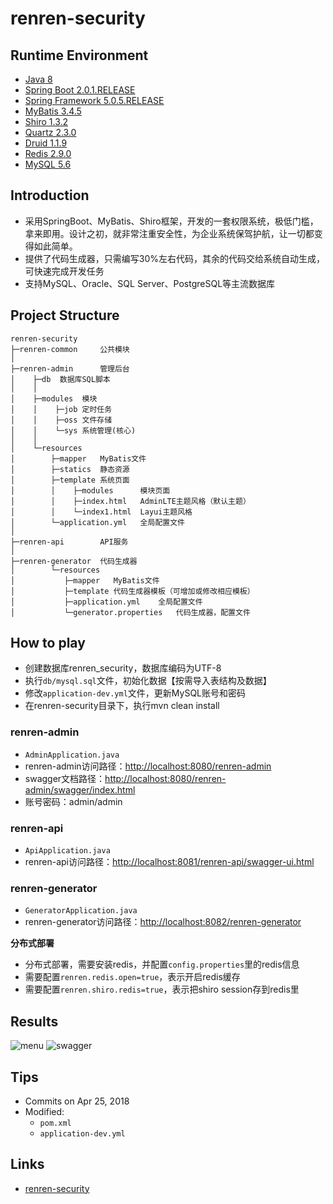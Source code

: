 # renren-security

## Runtime Environment
- [Java 8](http://www.oracle.com/technetwork/java/javase/downloads/jdk8-downloads-2133151.html)
- [Spring Boot 2.0.1.RELEASE](https://projects.spring.io/spring-boot)
- [Spring Framework 5.0.5.RELEASE](http://projects.spring.io/spring-framework)
- [MyBatis 3.4.5](http://www.mybatis.org/mybatis-3/)
- [Shiro 1.3.2](http://shiro.apache.org/download.html)
- [Quartz 2.3.0](http://www.quartz-scheduler.org/)
- [Druid 1.1.9](https://github.com/alibaba/druid)
- [Redis 2.9.0](https://redis.io)
- [MySQL 5.6](http://www.mysql.com/)

## Introduction
- 采用SpringBoot、MyBatis、Shiro框架，开发的一套权限系统，极低门槛，拿来即用。设计之初，就非常注重安全性，为企业系统保驾护航，让一切都变得如此简单。
- 提供了代码生成器，只需编写30%左右代码，其余的代码交给系统自动生成，可快速完成开发任务
- 支持MySQL、Oracle、SQL Server、PostgreSQL等主流数据库

## Project Structure
```
renren-security
├─renren-common     公共模块
│ 
├─renren-admin      管理后台
│    ├─db  数据库SQL脚本
│    │ 
│    ├─modules  模块
│    │    ├─job 定时任务
│    │    ├─oss 文件存储
│    │    └─sys 系统管理(核心)
│    │ 
│    └─resources 
│        ├─mapper   MyBatis文件
│        ├─statics  静态资源
│        ├─template 系统页面
│        │    ├─modules      模块页面
│        │    ├─index.html   AdminLTE主题风格（默认主题）
│        │    └─index1.html  Layui主题风格
│        └─application.yml   全局配置文件
│       
├─renren-api        API服务
│ 
├─renren-generator  代码生成器
│        └─resources 
│           ├─mapper   MyBatis文件
│           ├─template 代码生成器模板（可增加或修改相应模板）
│           ├─application.yml    全局配置文件
│           └─generator.properties   代码生成器，配置文件
```

## How to play
- 创建数据库renren_security，数据库编码为UTF-8
- 执行`db/mysql.sql`文件，初始化数据【按需导入表结构及数据】
- 修改`application-dev.yml`文件，更新MySQL账号和密码
- 在renren-security目录下，执行mvn clean install

### renren-admin
- `AdminApplication.java`
- renren-admin访问路径：[http://localhost:8080/renren-admin](http://localhost:8080/renren-admin)
- swagger文档路径：[http://localhost:8080/renren-admin/swagger/index.html](http://localhost:8080/renren-admin/swagger/index.html)
- 账号密码：admin/admin

### renren-api
- `ApiApplication.java`
- renren-api访问路径：[http://localhost:8081/renren-api/swagger-ui.html](http://localhost:8081/renren-api/swagger-ui.html)

### renren-generator
- `GeneratorApplication.java`
- renren-generator访问路径：[http://localhost:8082/renren-generator](http://localhost:8082/renren-generator)

 **分布式部署**
- 分布式部署，需要安装redis，并配置`config.properties`里的redis信息
- 需要配置`renren.redis.open=true`，表示开启redis缓存
- 需要配置`renren.shiro.redis=true`，表示把shiro session存到redis里

## Results
![menu](http://cdn.renren.io/img/c94be5b4bf0d4387b18e119c91b1a986)
![swagger](http://cdn.renren.io/img/c8dae596146248d8b4d0639738c2932b)

## Tips
- Commits on Apr 25, 2018
- Modified:
	- `pom.xml`
	- `application-dev.yml`

## Links
- [renren-security](https://github.com/renrenio/renren-security)